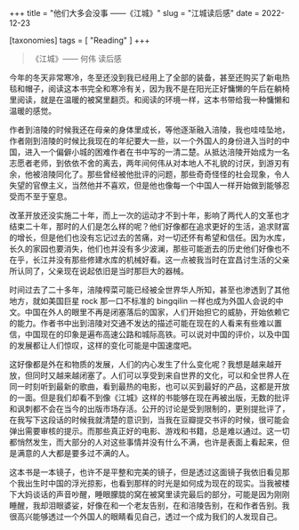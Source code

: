+++
title = "他们大多会没事 ——《江城》"
slug = "江城读后感"
date = 2022-12-23

[taxonomies]
tags = [ "Reading" ]
+++

>《江城》—— 何伟 读后感

今年的冬天非常寒冷，冬至还没到我已经用上了全部的装备，甚至还购买了新电热毯和帽子，阅读这本书完全和寒冷有关，因为我不是在阳光正好慵懒的午后在躺椅里阅读，就是在温暖的被窝里翻页。和阅读的环境一样，这本书带给我一种慵懒和温暖的感觉。

作者到涪陵的时候我还在母亲的身体里成长，等他逐渐融入涪陵，我也哇哇坠地，作者刚到涪陵的时候比我现在的年纪要大一些，以一个外国人的身份进入当时的中国，进入一个偏僻小城的困难作者在书中写的一清二楚。从抵达涪陵开始成为一名志愿者老师，到依依不舍的离去，两年间何伟从对本地人不礼貌的讨厌，到游刃有余，他被涪陵同化了。那些曾经被他批评的问题，那些奇奇怪怪的社会现象，令人失望的官僚主义，当然他并不喜欢，但是他也像每一个中国人一样开始做到能够忍受而不至于窒息。

改革开放还没实施二十年，而上一次的运动才不到十年，影响了两代人的文革也才结束二十年，那时的人们是怎么样的呢？他们好像都在追求更好的生活，追求财富的增长，但是他们也没有忘记过去的苦痛，对一切还怀有希望和信任。因为水库，长久的家园也要消失，他们也并没有多少波澜，那些可能逝去的历史他们好像也不在乎，长江并没有那些修建水库的机械好看。这一点被我当时在宜昌讨生活的父亲所认同了，父亲现在说起依旧是当时那巨大的器械。

时间过去了二十多年，涪陵榨菜可能已经被全世界华人所知，甚至也渗透到了其他地方，就如美国巨星 rock 那一口不标准的 bingqilin 一样也成为外国人会说的中文。中国在外人的眼里不再是闭塞落后的国家，人们开始担它的威胁，开始依赖它的能力。作者书中出到涪陵对交通不发达的描述可能在现在的人看来有些难以置信，中国现在的印象是遍布高速公路和城际高铁。可以说对中国的评价，以及中国的发展都让人们惊叹，这样的变化可能是中国速度吧。

这好像都是外在和物质的发展，人们的内心发生了什么变化呢？我想是越来越开放，但同时又越来越闭塞了。人们可以享受到来自世界的文化，可以和全世界人在同一时刻听到最新的歌曲，看到最热的电影，也可以买到最好的产品，这都是开放的一面。但是我们却看不到像《江城》这样的书能够在现在再被出版，无数的批评和讽刺都不会在当今的出版市场存活。公开的讨论是受到限制的，更别提批评了，在我写下这段话的时候我就清楚的意识到，当我在豆瓣提交书评的时候，很可能会弹出需要审核的提示。而那些真正好的电影、游戏和书籍，总是难以通过。这一切都悄然发生，而大部分的人对这些事情并没有什么不满，也许是表面上看起来，但是满意的人大都是要多过不满的人。

这本书是一本镜子，也许不是平整和完美的镜子，但是透过这面镜子我依旧看见那个我出生时中国的浮光掠影，也看到那样的时光是如何成为现在的现实。当我被楼下大妈谈话的声音吵醒，睡眼朦胧的窝在被窝里读完最后的部分，可能是因为刚刚睡醒，我却泪眼婆娑，好像在和一个老友告别，在和涪陵告别，在和作者告别。我很高兴能够透过一个外国人的眼睛看见自己，透过一个成为我们的人发现自己。
